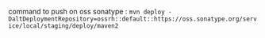 command to push on oss sonatype : `mvn deploy -DaltDeploymentRepository=ossrh::default::https://oss.sonatype.org/service/local/staging/deploy/maven2 `
